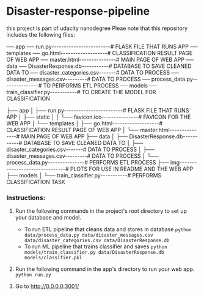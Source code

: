 # Disaster-response-pipeline
this project is part of udacity nanodegree
Pleae note that this repository includes the following files:

 ── app
     ── run.py------------------------# FLASK FILE THAT RUNS APP
     ── templates
         ── go.html-------------------# CLASSIFICATION RESULT PAGE OF WEB APP
         ── master.html---------------# MAIN PAGE OF WEB APP
 ── data
     ── DisasterResponse.db-----------# DATABASE TO SAVE CLEANED DATA TO
     ── disaster_categories.csv-------# DATA TO PROCESS
     ── disaster_messages.csv---------# DATA TO PROCESS
     ── process_data.py---------------# TO PERFORMS ETL PROCESS
 ── models
     ── train_classifier.py-----------# TO CREATE THE MODEL FOR CLASSIFICATION 

├── app
│   ├── run.py------------------------# FLASK FILE THAT RUNS APP
│   ├── static
│   │   └── favicon.ico---------------# FAVICON FOR THE WEB APP
│   └── templates
│       ├── go.html-------------------# CLASSIFICATION RESULT PAGE OF WEB APP
│       └── master.html---------------# MAIN PAGE OF WEB APP
├── data
│   ├── DisasterResponse.db-----------# DATABASE TO SAVE CLEANED DATA TO
│   ├── disaster_categories.csv-------# DATA TO PROCESS
│   ├── disaster_messages.csv---------# DATA TO PROCESS
│   └── process_data.py---------------# PERFORMS ETL PROCESS
├── img-------------------------------# PLOTS FOR USE IN README AND THE WEB APP
├── models
│   └── train_classifier.py-----------# PERFORMS CLASSIFICATION TASK


### Instructions:
1. Run the following commands in the project's root directory to set up your database and model.

    - To run ETL pipeline that cleans data and stores in database
        `python data/process_data.py data/disaster_messages.csv data/disaster_categories.csv data/DisasterResponse.db`
    - To run ML pipeline that trains classifier and saves
        `python models/train_classifier.py data/DisasterResponse.db models/classifier.pkl`

2. Run the following command in the app's directory to run your web app.
    `python run.py`

3. Go to http://0.0.0.0:3001/

